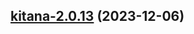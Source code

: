 

## [kitana-2.0.13](https://github.com/truecharts/charts/compare/kitana-2.0.12...kitana-2.0.13) (2023-12-06)

